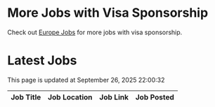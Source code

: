 # More Jobs with Visa Sponsorship

Check out [Europe Jobs](https://github.com/sureshparimi/europejobs#latest-jobs) for more jobs with visa sponsorship.

# Latest Jobs

This page is updated at September 26, 2025 22:00:32

| Job Title | Job Location | Job Link | Job Posted |
| --- | --- | --- | --- |
